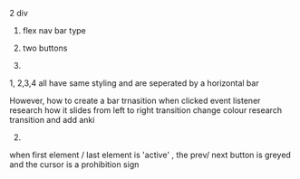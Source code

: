 2 div 
1. flex nav bar type 
2. two buttons 

1. 
1, 2,3,4 all have same styling and are seperated by a horizontal bar 

However, how to create a bar 
trnasition when clicked event listener
research how it slides from left to right 
transition change colour
research transition and add anki 

2.
when first element / last element is 'active' , the prev/ next button is greyed and the cursor is a prohibition sign 
